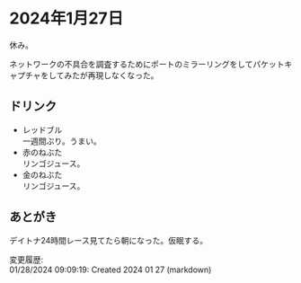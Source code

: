# 2024年1月27日

休み。

ネットワークの不具合を調査するためにポートのミラーリングをしてパケットキャプチャをしてみたが再現しなくなった。

## ドリンク

- レッドブル  
一週間ぶり。うまい。
- 赤のねぶた  
リンゴジュース。
- 金のねぶた  
リンゴジュース。

## あとがき

デイトナ24時間レース見てたら朝になった。仮眠する。

変更履歴:  
01/28/2024 09:09:19: Created 2024 01 27 (markdown)  
